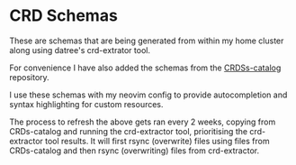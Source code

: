 # CRD Schemas

These are schemas that are being generated from within my home cluster along using datree's crd-extrator tool.

For convenience I have also added the schemas from the [CRDSs-catalog](https://github.com/datreeio/CRDs-catalog) repository.

I use these schemas with my neovim config to provide autocompletion and syntax highlighting for custom resources.

The process to refresh the above gets ran every 2 weeks, copying from CRDs-catalog and running the crd-extractor tool, prioritising the crd-extractor tool results. It will first rsync (overwrite) files using files from CRDs-catalog and then rsync (overwriting) files from crd-extractor.
